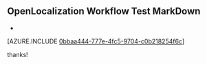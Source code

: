 ## OpenLocalization Workflow Test MarkDown
* 

[AZURE.INCLUDE [0bbaa444-777e-4fc5-9704-c0b218254f6c](calleeMd1.md)]

 
thanks!